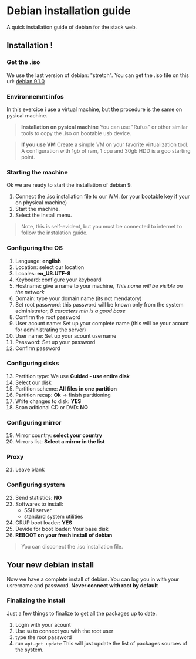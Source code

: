 # Debian installation guide

A quick installation guide of debian for the stack web.

## Installation !

### Get the .iso

We use the last version of debian: "stretch".
You can get the .iso file on this url: [debian 9.1.0](https://cdimage.debian.org/debian-cd/current/amd64/iso-cd/debian-9.1.0-amd64-netinst.iso)

### Environnemnt infos
In this exercice i use a virtual machine, but the procedure is the same on pysical machine.

> **Installation on pysical machine**
> You can use "Rufus" or other similar tools to copy the .iso on bootable usb device.


> **If you use VM**
> Create a simple VM on your favorite virtualization tool.
> A configuration with 1gb of ram, 1 cpu and 30gb HDD is a goo starting point.

### Starting the machine
Ok we are ready to start the installation of debian 9.

1. Connect the .iso installation file to our WM. (or your bootable key if your on physical machine)
2. Start the machine.
3. Select the Install menu.

> Note, this is self-evident, but you must be connected to internet to follow the instalation guide.

### Configuring the OS
1. Language: **english**
2. Location: select our location
3. Locales: **en_US.UTF-8**
4. Keyboard: configure your keyboard
5. Hostname: give a name to your machine, *This name will be visible on the network*
6. Domain: type your domain name (its not mendatory)
7. Set root password: this password will be known only from the system administrator, *8 caracters min is a good base*
8. Confirm the root password
9. User acount name: Set up your complete name (this will be your acount for administrating the server)
10. User name: Set up your acount username
11. Password: Set up your password
12. Confirm password

### Configuring disks
13. Partition type: We use **Guided - use entire disk**
14. Select our disk
15. Partition scheme: **All files in one partition**
16. Partition recap: **Ok** -> finish partitioning
17. Write changes to disk: **YES**
18. Scan aditional CD or DVD: **NO**

### Configuring mirror
19. Mirror country: **select your country**
20. Mirrors list: **Select a mirror in the list**

### Proxy
21. Leave blank

### Configuring system
22. Send statistics: **NO**
23. Softwares to install:
    - SSH server
    - standard system utilities
24. GRUP boot loader: **YES**
25. Devide for boot loader: Your base disk
26. **REBOOT on your fresh install of debian**
> You can disconect the .iso installation file.

## Your new debian install
Now we have a complete install of debian. You can log you in with your usrername and password. **Never connect with root by default**

### Finalizing the install
Just a few things to finalize to get all the packages up to date.
1. Login with your acount
2. Use `su` to connect you with the root user
3. type the root password
4. run `apt-get update` This will just update the list of packages sources of the system.